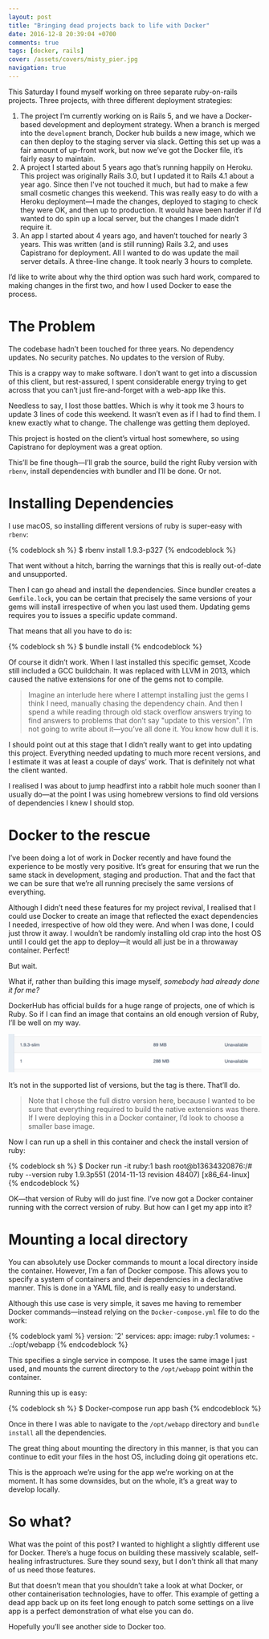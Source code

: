 ```yaml
---
layout: post
title: "Bringing dead projects back to life with Docker"
date: 2016-12-8 20:39:04 +0700
comments: true
tags: [docker, rails]
cover: /assets/covers/misty_pier.jpg
navigation: true
---
```


This Saturday I found myself working on three separate ruby-on-rails projects. Three projects, with three different deployment strategies:

1. The project I’m currently working on is Rails 5, and we have a Docker-based development and deployment strategy. When a branch is merged into the `development` branch, Docker hub builds a new image, which we can then deploy to the staging server via slack. Getting this set up was a fair amount of up-front work, but now we’ve got the Docker file, it’s fairly easy to maintain.
2. A project I started about 5 years ago that’s running happily on Heroku. This project was originally Rails 3.0, but I updated it to Rails 4.1 about a year ago. Since then I've not touched it much, but had to make a few small cosmetic changes this weekend. This was really easy to do with a Heroku deployment—I made the changes, deployed to staging to check they were OK, and then up to production. It would have been harder if I’d wanted to do spin up a local server, but the changes I made didn’t require it.
3. An app I started about 4 years ago, and haven’t touched for nearly 3 years. This was written (and is still running) Rails 3.2, and uses Capistrano for deployment. All I wanted to do was update the mail server details. A three-line change. It took nearly 3 hours to complete.

I’d like to write about why the third option was such hard work, compared to making changes in the first two, and how I used Docker to ease the process.


# The Problem

The codebase hadn’t been touched for three years. No dependency updates. No security patches. No updates to the version of Ruby.

This is a crappy way to make software. I don’t want to get into a discussion of this client, but rest-assured, I spent considerable energy trying to get across that you can’t just fire-and-forget with a web-app like this.

Needless to say, I lost those battles. Which is why it took me 3 hours to update 3 lines of code this weekend. It wasn’t even as if I had to find them. I knew exactly what to change. The challenge was getting them deployed.

This project is hosted on the client’s virtual host somewhere, so using Capistrano for deployment was a great option.

This’ll be fine though—I’ll grab the source, build the right Ruby version with `rbenv`, install dependencies with bundler and I’ll be done. Or not.


# Installing Dependencies

I use macOS, so installing different versions of ruby is super-easy with `rbenv`:

{% codeblock sh %}
$ rbenv install 1.9.3-p327
{% endcodeblock %}

That went without a hitch, barring the warnings that this is really out-of-date and unsupported.

Then I can go ahead and install the dependencies. Since bundler creates a `Gemfile.lock`, you can be certain that precisely the same versions of your gems will install irrespective of when you last used them. Updating gems requires you to issues a specific update command.

That means that all you have to do is:

{% codeblock sh %}
$ bundle install
{% endcodeblock %}

Of course it didn’t work. When I last installed this specific gemset, Xcode still included a GCC buildchain. It was replaced with LLVM in 2013, which caused the native extensions for one of the gems not to compile.

> Imagine an interlude here where I attempt installing just the gems I think I need, manually chasing the dependency chain. And then I spend a while reading through old stack overflow answers trying to find answers to problems that don’t say "update to this version". I’m not going to write about it—you’ve all done it. You know how dull it is.

I should point out at this stage that I didn’t really want to get into updating this project. Everything needed updating to much more recent versions, and I estimate it was at least a couple of days’ work. That is definitely not what the client wanted.

I realised I was about to jump headfirst into a rabbit hole much sooner than I usually do—at the point I was using homebrew versions to find old versions of dependencies I knew I should stop.

# Docker to the rescue

I’ve been doing a lot of work in Docker recently and have found the experience to be mostly very positive. It’s great for ensuring that we run the same stack in development, staging and production. That and the fact that we can be sure that we’re all running precisely the same versions of everything.

Although I didn’t need these features for my project revival, I realised that I could use Docker to create an image that reflected the exact dependencies I needed, irrespective of how old they were. And when I was done, I could just throw it away. I wouldn’t be randomly installing old crap into the host OS until I could get the app to deploy—it would all just be in a throwaway container. Perfect!

But wait.

What if, rather than building this image myself, _somebody had already done it for me?_

DockerHub has official builds for a huge range of projects, one of which is Ruby. So if I can find an image that contains an old enough version of Ruby, I’ll be well on my way.

![](/assets/201612/ruby_1.png)

It’s not in the supported list of versions, but the tag is there. That’ll do.

> Note that I chose the full distro version here, because I wanted to be sure that everything required to build the native extensions was there. If I were deploying this in a Docker container, I’d look to choose a smaller base image.

Now I can run up a shell in this container and check the install version of ruby:

{% codeblock sh %}
$ Docker run -it ruby:1 bash
root@b13634320876:/# ruby --version
ruby 1.9.3p551 (2014-11-13 revision 48407) [x86_64-linux]
{% endcodeblock %}

OK—that version of Ruby will do just fine. I’ve now got a Docker container running with the correct version of ruby. But how can I get my app into it?

# Mounting a local directory

You can absolutely use Docker commands to mount a local directory inside the container. However, I’m a fan of Docker compose. This allows you to specify a system of containers and their dependencies in a declarative manner. This is done in a YAML file, and is really easy to understand.

Although this use case is very simple, it saves me having to remember Docker commands—instead relying on the `Docker-compose.yml` file to do the work:

{% codeblock yaml %}
version: '2'
services:
  app:
    image: ruby:1
    volumes:
      - .:/opt/webapp
{% endcodeblock %}

This specifies a single service in compose. It uses the same image I just used, and mounts the current directory to the `/opt/webapp` point within the container.

Running this up is easy:

{% codeblock sh %}
$ Docker-compose run app bash
{% endcodeblock %}

Once in there I was able to navigate to the `/opt/webapp` directory and `bundle install` all the dependencies.

The great thing about mounting the directory in this manner, is that you can continue to edit your files in the host OS, including doing git operations etc.

This is the approach we’re using for the app we’re working on at the moment. It has some downsides, but on the whole, it’s a great way to develop locally.


# So what?

What was the point of this post? I wanted to highlight a slightly different use for Docker. There’s a huge focus on building these massively scalable, self-healing infrastructures. Sure they sound sexy, but I don’t think all that many of us need those features.

But that doesn’t mean that you shouldn’t take a look at what Docker, or other containerisation technologies, have to offer. This example of getting a dead app back up on its feet long enough to patch some settings on a live app is a perfect demonstration of what else you can do.

Hopefully you’ll see another side to Docker too.

